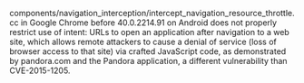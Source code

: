 components/navigation_interception/intercept_navigation_resource_throttle.cc in Google Chrome before 40.0.2214.91 on Android does not properly restrict use of intent: URLs to open an application after navigation to a web site, which allows remote attackers to cause a denial of service (loss of browser access to that site) via crafted JavaScript code, as demonstrated by pandora.com and the Pandora application, a different vulnerability than CVE-2015-1205.
